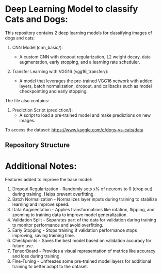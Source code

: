 # Deep Learning Model to classify Cats and Dogs:

This repository contains 2 deep learning models for classifying images of dogs and cats:

1. CNN Model (cnn_basic/):  
   - A custom CNN with dropout regularization, L2 weight decay, data augmentation, early stopping, and a learning rate scheduler.
   
2. Transfer Learning with VGG16 (vgg16_transfer/): 
   - A model that leverages the pre-trained VGG16 network with added layers, batch normalization, dropout, and callbacks such as model checkpointing and early stopping.
   

The file also contains:

1. Prediction Script (prediction/):  
   - A script to load a pre-trained model and make predictions on new images.


To access the dataset: https://www.kaggle.com/c/dogs-vs-cats/data


## Repository Structure

# Additional Notes:

Features added to improve the base model:
1. Dropout Regularization - Randomly sets x% of neurons to 0 (drop out) during training. Helps prevent overfitting.
2. Batch Normalization - Normalizes layer inputs during training to stabilize learning and improve speed.
3. Data Augmentation - Applies transformations like rotation, flipping, and zooming to training data to improve model generalization.
4. Validation Split - Separates part of the data for validation during training to monitor performance and avoid overfitting.
5. Early Stopping - Stops training if validation performance stops improving, saving training time.
6. Checkpoints - Saves the best model based on validation accuracy for future use.
7. TensorBoard - Provides a visual representation of metrics like accuracy and loss during training.
8. Fine-Tuning - Unfreezes some pre-trained model layers for additional training to better adapt to the dataset.
